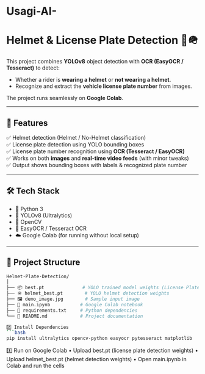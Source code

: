 # Usagi-AI-

# Helmet & License Plate Detection 🚦🪖

This project combines **YOLOv8** object detection with **OCR (EasyOCR / Tesseract)** to detect:  
- Whether a rider is **wearing a helmet** or **not wearing a helmet**.  
- Recognize and extract the **vehicle license plate number** from images.  

The project runs seamlessly on **Google Colab**.  

---

## 📌 Features  

✅ Helmet detection (Helmet / No-Helmet classification)  
✅ License plate detection using YOLO bounding boxes  
✅ License plate number recognition using **OCR (Tesseract / EasyOCR)**  
✅ Works on both **images** and **real-time video feeds** (with minor tweaks)  
✅ Output shows bounding boxes with labels & recognized plate number  

---

## 🛠️ Tech Stack  

- 🐍 Python 3  
- 🚀 YOLOv8 (Ultralytics)  
- 🎥 OpenCV  
- 🔎 EasyOCR / Tesseract OCR  
- ☁️ Google Colab (for running without local setup)  

---

## 📂 Project Structure  

```bash
Helmet-Plate-Detection/
│
├── 📦 best.pt              # YOLO trained model weights (License Plate)
├── 🪖 helmet_best.pt        # YOLO helmet detection weights
├── 🖼️ demo_image.jpg        # Sample input image
├── 📒 main.ipynb           # Google Colab notebook
├── 📜 requirements.txt     # Python dependencies
└── 📘 README.md            # Project documentation
```

```bash
2️⃣ Install Dependencies
```bash
pip install ultralytics opencv-python easyocr pytesseract matplotlib
```
3️⃣ Run on Google Colab
	•	Upload best.pt (license plate detection weights)
	•	Upload helmet_best.pt (helmet detection weights)
	•	Open main.ipynb in Colab and run the cells
```

